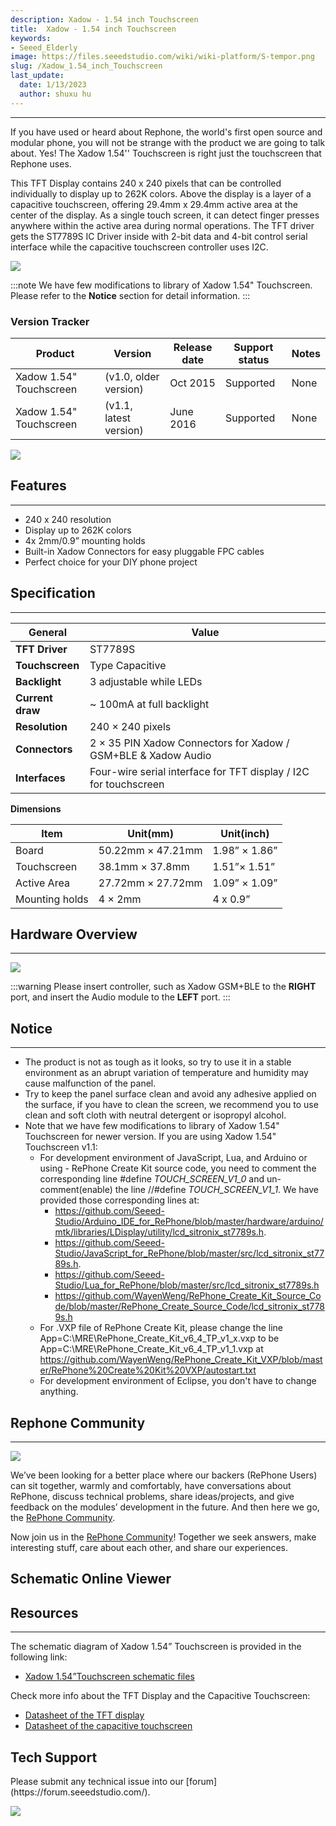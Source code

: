 ```yaml
---
description: Xadow - 1.54 inch Touchscreen
title:  Xadow - 1.54 inch Touchscreen
keywords:
- Seeed_Elderly
image: https://files.seeedstudio.com/wiki/wiki-platform/S-tempor.png
slug: /Xadow_1.54_inch_Touchscreen
last_update:
  date: 1/13/2023
  author: shuxu hu
---
```


---
If you have used or heard about Rephone, the world's first open source and modular phone, you will not be strange with the product we are going to talk about. Yes! The Xadow 1.54'' Touchscreen is right just the touchscreen that Rephone uses.

This TFT Display contains 240 x 240 pixels that can be controlled individually to display up to 262K colors. Above the display is a layer of a capacitive touchscreen, offering 29.4mm x 29.4mm active area at the center of the display. As a single touch screen, it can detect finger presses anywhere within the active area during normal operations. The TFT driver gets the ST7789S IC Driver inside with 2-bit data and 4-bit control serial interface while the capacitive touchscreen controller uses I2C.

![](https://files.seeedstudio.com/wiki/Xadow_1.54_Inch_Touchscreen/images/Xadow_1.54%E2%80%99%E2%80%99_Touchscreen.JPG)

:::note
    We have few modifications to library of Xadow 1.54" Touchscreen. Please refer to the **Notice** section for detail information.
:::
### Version Tracker

|Product |Version|	Release date|	Support status|	Notes|
|---|---|---|---|---|
|Xadow 1.54" Touchscreen|(v1.0, older version)|	Oct 2015	|Supported	|None|
|Xadow 1.54" Touchscreen|(v1.1, latest version)|	June 2016	|Supported|	None|

[![](https://files.seeedstudio.com/wiki/Seeed-WiKi/docs/images/get_one_now.png)](https://www.seeedstudio.com/Xadow-1.54-inch-Touchscreen-p-2553.html)

## Features
---
- 240 x 240 resolution
- Display up to 262K colors
- 4x 2mm/0.9” mounting holds
- Built-in Xadow Connectors for easy pluggable FPC cables
- Perfect choice for your DIY phone project

## Specification
---

|General|Value|
|---|---|
|**TFT Driver**|	ST7789S|
|**Touchscreen** |Type	Capacitive|
|**Backlight**|	3 adjustable while LEDs|
|**Current draw**|	~ 100mA at full backlight|
|**Resolution**|240 × 240 pixels|
|**Connectors**|2 × 35 PIN Xadow Connectors for Xadow  / GSM+BLE & Xadow Audio
|**Interfaces**| Four-wire serial interface for TFT display / I2C for touchscreen

**Dimensions**

|Item |Unit(mm)|Unit(inch)|
|---|---|---|
|Board | 50.22mm × 47.21mm   |1.98” × 1.86”|
|Touchscreen | 38.1mm × 37.8mm |1.51”× 1.51”|
|Active Area | 27.72mm × 27.72mm  |1.09” × 1.09”|
|Mounting holds|4 × 2mm|4 x 0.9”|

## Hardware Overview
---
![](https://files.seeedstudio.com/wiki/Xadow_1.54_Inch_Touchscreen/images/Xadow_1.54%E2%80%99%E2%80%99_Touchscreen.png)

:::warning
    Please insert controller, such as Xadow GSM+BLE to the **RIGHT** port, and insert the Audio module to the **LEFT** port.
:::

## Notice
---
- The product is not as tough as it looks, so try to use it in a stable environment as an abrupt variation of temperature and humidity may cause malfunction of the panel.
- Try to keep the panel surface clean and avoid any adhesive applied on the surface, if you have to clean the screen, we recommend you to use clean and  soft cloth with neutral detergent or isopropyl alcohol.
- Note that we have few modifications to library of Xadow 1.54" Touchscreen for newer version. If you are using Xadow 1.54" Touchscreen v1.1:
  - For development environment of JavaScript, Lua, and Arduino or using - RePhone Create Kit source code, you need to comment the corresponding line #define _TOUCH_SCREEN_V1_0_ and un-comment(enable) the line //#define _TOUCH_SCREEN_V1_1_. We have provided those corresponding lines at:
    - https://github.com/Seeed-Studio/Arduino_IDE_for_RePhone/blob/master/hardware/arduino/mtk/libraries/LDisplay/utility/lcd_sitronix_st7789s.h.
    - https://github.com/Seeed-Studio/JavaScript_for_RePhone/blob/master/src/lcd_sitronix_st7789s.h.
    - https://github.com/Seeed-Studio/Lua_for_RePhone/blob/master/src/lcd_sitronix_st7789s.h
    - https://github.com/WayenWeng/RePhone_Create_Kit_Source_Code/blob/master/RePhone_Create_Source_Code/lcd_sitronix_st7789s.h
  - For .VXP file of RePhone Create Kit, please change the line App=C:\MRE\RePhone_Create_Kit_v6_4_TP_v1_x.vxp to be App=C:\MRE\RePhone_Create_Kit_v6_4_TP_v1_1.vxp at https://github.com/WayenWeng/RePhone_Create_Kit_VXP/blob/master/RePhone%20Create%20Kit%20VXP/autostart.txt
  - For development environment of Eclipse, you don't have to change anything.

## Rephone Community
---
[![](https://files.seeedstudio.com/wiki/Xadow_1.54_Inch_Touchscreen/images/300px-RePhone_Community-2.png)](https://community.seeedstudio.com/discover.html?t=RePhone)

We’ve been looking for a better place where our backers (RePhone Users) can sit together, warmly and comfortably, have conversations about RePhone, discuss technical problems, share ideas/projects, and give feedback on the modules’ development in the future. And then here we go, the [RePhone Community](https://community.seeedstudio.com/discover.html?t=RePhone).

Now join us in the [RePhone Community](https://community.seeedstudio.com/discover.html?t=RePhone)! Together we seek answers, make interesting stuff, care about each other, and share our experiences.


## Schematic Online Viewer

<div className="altium-ecad-viewer" data-project-src="https://files.seeedstudio.com/wiki/Xadow_1.54_Inch_Touchscreen/resources/202000724_PCBA%3BXadow%201.54''Touchscreen%20v1.0%20schematic%20files.zip" style={{borderRadius: '0px 0px 4px 4px', height: 500, borderStyle: 'solid', borderWidth: 1, borderColor: 'rgb(241, 241, 241)', overflow: 'hidden', maxWidth: 1280, maxHeight: 700, boxSizing: 'border-box'}}>
</div>



## Resources
---
The schematic diagram of Xadow 1.54” Touchscreen is provided in the following link:

- [Xadow 1.54”Touchscreen schematic files](https://files.seeedstudio.com/wiki/Xadow_1.54_Inch_Touchscreen/resources/202000724_PCBA%3BXadow%201.54''Touchscreen%20v1.0%20schematic%20files.zip)

Check more info about the TFT Display and the Capacitive Touchscreen:

- [Datasheet of the TFT display](https://files.seeedstudio.com/wiki/Xadow_1.54_Inch_Touchscreen/res/Datasheet-Capacitive_touchscreen.pdf)
- [Datasheet of the capacitive touchscreen](https://files.seeedstudio.com/wiki/Xadow_1.54_Inch_Touchscreen/res/TFT_Display.rar)

## Tech Support
<div>
  Please submit any technical issue into our [forum](https://forum.seeedstudio.com/). <br /><p style={{textAlign: 'center'}}><a href="https://www.seeedstudio.com/act-4.html?utm_source=wiki&utm_medium=wikibanner&utm_campaign=newproducts" target="_blank"><img src="https://files.seeedstudio.com/wiki/Wiki_Banner/new_product.jpg" /></a></p>
</div>
